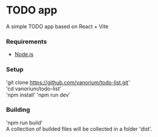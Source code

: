 # TODO app

A simple TODO app based on React + Vite

### Requirements

- [Node.js](https://nodejs.org/)

### Setup

'git clone https://github.com/vanorium/todo-list.git'  
'cd vanorium/todo-list'  
'npm install'
'npm run dev'

### Building
'npm run build'  
A collection of builded files will be collected in a folder 'dist'.